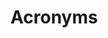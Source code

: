 # Acronyms


<!-- <table>
  <tr>
    <td><b>Acronym</b></td>
    <td><b>Longhand</b></td>
    <td><b>Notes</b></td>
  </tr>
  <tr>
    <td>IRB</td>
    <td>interactive Ruby shell</td>
    <td></td>
  </tr>
</table> -->
